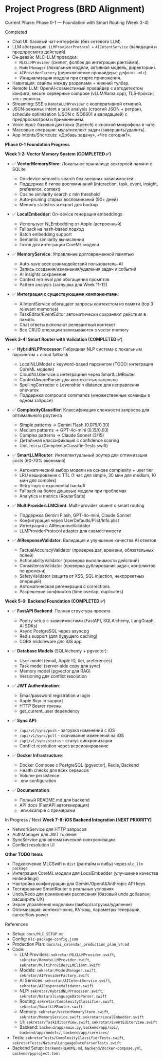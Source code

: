 Project Progress (BRD Alignment)
================================

Current Phase: Phase 0-1 — Foundation with Smart Routing (Week 3-4)

Completed
- Chat UI: базовый чат-интерфейс (без сетевого LLM).
- LLM абстракция: `LLMProviderProtocol` + `AIIntentService` (валидация и предпросмотр действий).
- Он‑девайс MLC-LLM проводка:
  - `MLCLLMProvider` (скелет, фолбэк до интеграции рантайма).
  - `ModelManager` (локальные модели, активная модель, директории).
  - `AIProviderFactory` (переключение провайдера; дефолт: `.mlc`).
  - Инициализация модели при старте приложения.
- Навигация: свайпы между разделами + нижний тулбар.
- Remote LLM: OpenAI‑совместимый провайдер с автодетектом конфига; secure серверные compose (vLLM/llama.cpp), TLS‑прокси; тест‑скрипты.
- Streaming: SSE в `RemoteLLMProvider` с кооперативной отменой.
- JSON‑режимы: intent и task analysis (строгий JSON + ретраи), schedule optimization (JSON с ISO8601 и валидацией) с предпросмотром и применением.
- Voice input: базовая диктовка (Speech) с кнопкой микрофона в чате.
- Массовые операции: мультиселект задач (завершить/удалить).
- App Intents/Shortcuts: «Добавь задачу», «Что сегодня?».

**Phase 0-1 Foundation Progress**

**Week 1-2: Vector Memory System (COMPLETED ✅)**
- ✅ **VectorMemoryStore**: Локальное хранилище векторной памяти с SQLite
  - On-device semantic search без внешних зависимостей
  - Поддержка 6 типов воспоминаний (interaction, task, event, insight, preference, context)
  - Cosine similarity search с min threshold
  - Auto-pruning старых воспоминаний (90+ дней)
  - Memory statistics и export для backup

- ✅ **LocalEmbedder**: On-device генерация embeddings
  - Использует NLEmbedding от Apple (встроенный)
  - Fallback на hash-based подход
  - Batch embedding support
  - Semantic similarity вычисления
  - Готов для интеграции CoreML модели

- ✅ **MemoryService**: Управление долговременной памятью
  - Auto-save всех взаимодействий пользователь-AI
  - Запись создания/изменения/удаления задач и событий
  - AI insights сохранение
  - Context retrieval для обогащения промптов
  - Pattern analysis (заглушка для Week 11-12)

- ✅ **Интеграция с существующими компонентами**:
  - AIIntentService обогащает запросы контекстом из памяти (top 3 relevant memories)
  - TaskEditor/EventEditor автоматически сохраняют действия в память
  - Chat ответы включают релевантный контекст
  - Все CRUD операции записываются в vector memory

**Week 3-4: Smart Router with Validation (COMPLETED ✅)**
- ✅ **HybridNLPProcessor**: Гибридная NLP система с локальным парсингом + cloud fallback
  - LocalNLUModel с keyword-based парсингом (TODO: интеграция CoreML модели)
  - CloudNLUService с интеграцией через SmartLLMRouter
  - ContextAwareParser для контекстных запросов
  - SpellingCorrector с Levenshtein distance для исправления опечаток
  - Поддержка compound commands (множественные команды в одном запросе)

- ✅ **ComplexityClassifier**: Классификация сложности запросов для оптимального роутинга
  - Simple patterns → Gemini Flash ($0.075/$0.30)
  - Medium patterns → GPT-4o-mini ($0.15/$0.60)
  - Complex patterns → Claude Sonnet ($3/$15)
  - Детальная классификация с confidence scoring
  - Unit тесты (ComplexityClassifierTests.swift)

- ✅ **SmartLLMRouter**: Интеллектуальный роутер для оптимизации costs (60-70% экономия)
  - Автоматический выбор модели на основе complexity + user tier
  - LRU кэширование с TTL (1 час для simple, 30 мин для medium, 10 мин для complex)
  - Retry logic с exponential backoff
  - Fallback на более дешевые модели при проблемах
  - Analytics и metrics (RouterStats)

- ✅ **MultiProviderLLMClient**: Multi-provider клиент с smart routing
  - Поддержка Gemini Flash, GPT-4o-mini, Claude Sonnet
  - Конфигурация через UserDefaults/Plist/Info.plist
  - Интеграция с AIResponseValidator
  - LLMProviderProtocol adapter для совместимости

- ✅ **AIResponseValidator**: Валидация и улучшение качества AI ответов
  - FactualAccuracyValidator (проверка дат, времени, обязательных полей)
  - ActionabilityValidator (проверка выполнимости действий)
  - ConsistencyValidator (проверка дублирования задач, конфликтов по времени)
  - SafetyValidator (защита от XSS, SQL injection, некорректных операций)
  - Автоматическая регенерация с corrections
  - Разрешение конфликтов (time overlap, duplicates)

**Week 5-6: Backend Foundation (COMPLETED ✅)**
- ✅ **FastAPI Backend**: Полная структура проекта
  - Poetry setup с зависимостями (FastAPI, SQLAlchemy, LangGraph, AI SDKs)
  - Async PostgreSQL через asyncpg
  - Redis support (для будущего caching)
  - CORS middleware для iOS app

- ✅ **Database Models** (SQLAlchemy + pgvector):
  - User model (email, Apple ID, tier, preferences)
  - Task model (server-side copy для sync)
  - Memory model (pgvector для RAG)
  - Versioning для conflict resolution

- ✅ **JWT Authentication**:
  - Email/password registration и login
  - Apple Sign In support
  - HTTP Bearer токены
  - get_current_user dependency

- ✅ **Sync API**:
  - `/api/v1/sync/push` - загрузка изменений с iOS
  - `/api/v1/sync/pull` - скачивание изменений на iOS
  - `/api/v1/sync/status` - статус синхронизации
  - Conflict resolution через версионирование

- ✅ **Docker Infrastructure**:
  - Docker Compose с PostgreSQL (pgvector), Redis, Backend
  - Health checks для всех сервисов
  - Volume persistence
  - .env configuration

- ✅ **Documentation**:
  - Полный README.md для backend
  - API docs (FastAPI автогенерация)
  - .env.example с примерами

In Progress / Next
**Week 7-8: iOS Backend Integration (NEXT PRIORITY)**
- NetworkService для HTTP запросов
- AuthManager для JWT токенов
- SyncService для автоматической синхронизации
- Conflict resolution UI

**Other TODO Items**
- Подключение MLCSwift и `dist` (рантайм и либы) через `mlc_llm package`
- Интеграция CoreML модели для LocalEmbedder (улучшение качества embeddings)
- Настройка конфигурации для Gemini/OpenAI/Anthropic API keys
- Тестирование SmartRouter в реальных условиях
- Undo/Redo для применения расписания (базовый undo добавлен; расширить UX)
- Экран управления моделями (выбор/загрузка/удаление)
- Оптимизация: контекст‑окно, KV‑кэш, параметры генерации, cancel/low‑power

References
- Setup: `docs/MLC_SETUP.md`
- Config: `mlc-package-config.json`
- Production Plan: `docs/ai_calendar_production_plan_v4.md`
- Code:
  - LLM Providers: `sekretar/MLCLLMProvider.swift`, `sekretar/RemoteLLMProvider.swift`, `sekretar/MultiProviderLLMClient.swift`
  - Models: `sekretar/ModelManager.swift`, `sekretar/AIProviderFactory.swift`
  - AI Services: `sekretar/AIIntentService.swift`, `sekretar/AIResponseValidator.swift`
  - NLP: `sekretar/HybridNLPProcessor.swift`, `sekretar/NaturalLanguageDateParser.swift`
  - Routing: `sekretar/ComplexityClassifier.swift`, `sekretar/SmartLLMRouter.swift`
  - Memory: `sekretar/VectorMemoryStore.swift`, `sekretar/MemoryService.swift`, `sekretar/LocalEmbedder.swift`
  - UI: `sekretar/TaskEditorView.swift`, `sekretar/EventEditorView.swift`
  - Backend: `backend/app/main.py`, `backend/app/api/`, `backend/app/models/`, `backend/app/services/`
- Tests: `sekretarTests/ComplexityClassifierTests.swift`, `sekretarTests/NaturalLanguageDateParserTests.swift`
- Backend Setup: `backend/README.md`, `backend/docker-compose.yml`, `backend/pyproject.toml`
